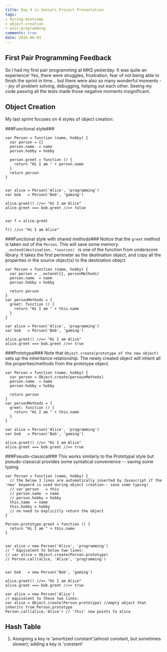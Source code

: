 ```yaml
---
title: Day 4 is Seniors Project Presentation
tags: 
- during-bootcamp
- object-creation
- pair-programming
comments: true
date: 2016-06-03
---
```


First Pair Programming Feedback
---------------------

So I had my first pair programming at MKS yesterday. It was quite an experience! Yes, there were struggles, frustration, fear of not being able to finish the sprint in time... but there were also so many wonderful moments -- joy of problem solving, debugging, helping out each other. Seeing my code passing all the tests made those negative moments insignificant. 


Object Creation
---------------
My last sprint focuses on 4 styles of object creation:

###Functional style###

```
var Person = function (name, hobby) {
  var person = {}
  person.name  = name
  person.hobby = hobby

  person.greet = function () {
    return "Hi I am " + person.name
  }
  return person
}


var alice = Person('Alice', 'programming')
var bob   = Person('Bob', 'gaming')

alice.greet() //=> "Hi I am Alice"
alice.greet === bob.greet //=> false


var f = alice.greet

f() //=> "Hi I am Alice"
```

###Functional style with shared methods###
Notice that the `greet` method is taken out of the `Person`. This will save some memory.  `_.extend(destination, *sources) ` is one of the function from underscore library. It takes the first perimeter as the destination object, and copy all the properties in the source object(s) to the destination obejct. 

```
var Person = function (name, hobby) {
  var person = _.extend({}, personMethods)
  person.name  = name
  person.hobby = hobby

  return person
}
var personMethods = {
  greet: function () {
    return "Hi I am " + this.name
  }
}

var alice = Person('Alice', 'programming')
var bob   = Person('Bob', 'gaming')

alice.greet() //=> "Hi I am Alice"
alice.greet === bob.greet //=> true
```

###Prototypal###
Note that `Object.create(prototype of the new object)` sets up the inheritance relationship.  The newly created object will inherit all the properties/methods from the prototype object. 

```
var Person = function (name, hobby) {
  var person = Object.create(persounMethods)
  person.name  = name
  person.hobby = hobby

  return person
}
var personMethods = {
  greet: function () {
    return "Hi I am " + this.name
  }
}

var alice = Person('Alice', 'programming')
var bob   = Person('Bob', 'gaming')

alice.greet() //=> "Hi I am Alice"
alice.greet === bob.greet //=> true
```

###Pseudo-classical###
This works similarly to the Prototypal style but pseudo-classical provides some syntatical convenience -- saving some typing. 

```
var Person = function (name, hobby) {
  // the below 3 lines are automatically inserted by Javascript if the 'new' keyword is used during object creation-- save some typing! 
  // var person   = this
  // person.name  = name
  // person.hobby = hobby
  this.name  = name
  this.hobby = hobby
  // no need to explicitly return the object 
}

Person.prototype.greet = function () {
  return "Hi I am " + this.name
}


var alice = new Person('Alice', 'programming')
// ^ Equivalent to below two lines:
// var alice = Object.create(Person.prototype)
// Person.call(alice, 'Alice', 'programming')


var bob   = new Person('Bob', 'gaming')

alice.greet() //=> "Hi I am Alice"
alice.greet === bob.greet //=> true
```

```
var alice = new Person('Alice')
// equivalent to these two lines:
var alice = Object.create(Person.prototype) //empty object that inherits from Person.prototype
Person.call(alice,'Alice') // 'this' now points to alice
```



Hash Table
---------------
1. Assigning a key is 'amortized constant'(almost constant, but sometimes slower); adding a key is 'constant'
